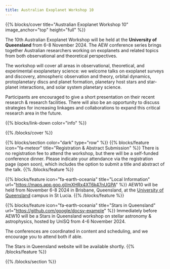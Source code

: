 ```yaml
---
title: Australian Exoplanet Workshop 10
---
```


{{% blocks/cover title="Australian Exoplanet Workshop 10" image_anchor="top" height="full" %}}

The 10th Australian Exoplanet Workshop will be held at the **University of Queensland** from 6-8 November 2024. The AEW conference series brings together Australian researchers working on exoplanets and related topics from both observational and theoretical perspectives.

The workshop will cover all areas in observational, theoretical, and experimental exoplanetary science: we welcome talks on exoplanet surveys and discovery, atmospheric observation and theory, orbital dynamics, protoplanetary discs and planet formation, planetary host stars and star-planet interactions, and solar system planetary science.

Participants are encouraged to give a short presentation on their recent research & research facilities. There will also be an opportunity to discuss strategies for increasing linkages and collaborations to expand this critical research area in the future.

<font size="+4"><a href="https://bsky.app/profile/fringetracker.bsky.social" style="color: white;"><i class="fa-brands fa-bluesky"></i></a> 
<a href="https://twitter.com/fringetracker" style="color: white;"><i class="fa-brands fa-twitter"></i></a> 
<a href="https://github.com/aew10" style="color: white;"><i class="fa-brands fa-github"></i></a> 
</font>


{{% blocks/link-down color="info" %}}

{{% /blocks/cover %}}




{{% blocks/section color="dark" type="row" %}}
{{% blocks/feature icon="fa-meteor" title="Registration & Abstract Submission" %}}
There is no registration fee to attend the workshop, but there will be a self-funded conference dinner. Please indicate your attendance via the registration page (open soon), which includes the option to submit a title and abstract of the talk.
{{% /blocks/feature %}}


{{% blocks/feature icon="fa-earth-oceania" title="Local Information" url="https://maps.app.goo.gl/mXHRx4XT6k47nUGPA" %}}
AEW10 will be held from November 6-8 2024 in Brisbane, Queensland, at the [University of Queensland](https://uq.edu.au/) campus in St Lucia.
{{% /blocks/feature %}}

{{% blocks/feature icon="fa-earth-oceania" title="Stars in Queensland" url="https://github.com/google/docsy-example" %}}
Immediately before AEW10 will be a Stars in Queensland workshop on stellar astronomy & astrophysics, hosted by UniSQ from 4-6 November 2024. 

The conferences are coordinated in content and scheduling, and we encourage you to attend both if able. 

The Stars in Queensland website will be available shortly.
{{% /blocks/feature %}}

{{% /blocks/section %}}
